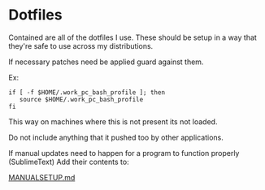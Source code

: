 Dotfiles
========

Contained are all of the dotfiles I use. These should be setup in a way that they're safe to use across my distributions.

If necessary patches need be applied guard against them.

Ex:

```
if [ -f $HOME/.work_pc_bash_profile ]; then
   source $HOME/.work_pc_bash_profile
fi
```

This way on machines where this is not present its not loaded.

Do not include anything that it pushed too by other applications.

If manual updates need to happen for a program to function properly (SublimeText) Add their contents to:

[MANUALSETUP.md](MANUALSETUP.md)




